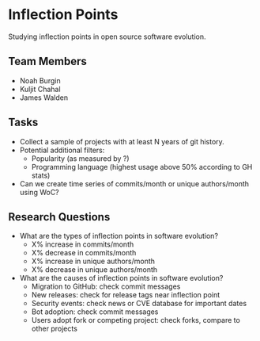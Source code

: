# Inflection Points

Studying inflection points in open source software evolution.

## Team Members

  * Noah Burgin
  * Kuljit Chahal
  * James Walden

## Tasks

  * Collect a sample of projects with at least N years of git history.
  * Potential additional filters:
      * Popularity (as measured by ?)
      * Programming language (highest usage above 50% according to GH stats)
  * Can we create time series of commits/month or unique authors/month using WoC?

## Research Questions
  * What are the types of inflection points in software evolution?
      * X% increase in commits/month
      * X% decrease in commits/month
      * X% increase in unique authors/month
      * X% decrease in unique authors/month
  * What are the causes of inflection points in software evolution?
      * Migration to GitHub: check commit messages
      * New releases: check for release tags near inflection point
      * Security events: check news or CVE database for important dates
      * Bot adoption: check commit messages
      * Users adopt fork or competing project: check forks, compare to other projects 
